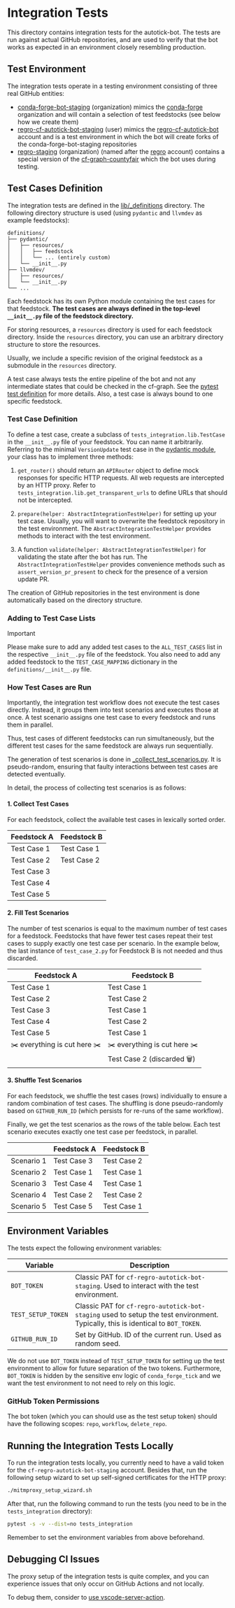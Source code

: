 # Integration Tests

This directory contains integration tests for the autotick-bot.
The tests are run against actual GitHub repositories, and are used to verify that the
bot works as expected in an environment closely resembling production.

## Test Environment
The integration tests operate in a testing environment consisting of three real GitHub entities:

- [conda-forge-bot-staging](https://github.com/conda-forge-bot-staging) (organization) mimics the
[conda-forge](https://github.com/conda-forge) organization and will contain a selection of test feedstocks
(see below how we create them)
- [regro-cf-autotick-bot-staging](https://github.com/regro-cf-autotick-bot-staging) (user) mimics the
[regro-cf-autotick-bot](https://github.com/regro-cf-autotick-bot) account and is a test environment in which the bot
will create forks of the conda-forge-bot-staging repositories
- [regro-staging](https://github.com/regro-staging) (organization) (named after the [regro](https://github.com/regro)
account) contains a special version of the [cf-graph-countyfair](https://github.com/regro/cf-graph-countyfair) which
the bot uses during testing.

## Test Cases Definition
The integration tests are defined in the [lib/_definitions](lib/_definitions) directory. The following directory structure is
used (using `pydantic` and `llvmdev` as example feedstocks):

```text
definitions/
├── pydantic/
│   ├── resources/
│   │   ├── feedstock
│   │   └── ... (entirely custom)
│   └── __init__.py
├── llvmdev/
│   ├── resources/
│   └── __init__.py
└── ...
```

Each feedstock has its own Python module containing the test cases for that feedstock.
**The test cases are always defined in the top-level `__init__.py` file of the feedstock directory.**

For storing resources, a `resources` directory is used for each feedstock directory.
Inside the `resources` directory, you can use an arbitrary directory structure to store the resources.

Usually, we include a specific revision of the original feedstock as a submodule in the `resources` directory.

A test case always tests the entire pipeline of the bot and not any intermediate states that could be checked
in the cf-graph. See the [pytest test definition](test_integration.py) for more details.
Also, a test case is always bound to one specific feedstock.

### Test Case Definition
To define a test case, create a subclass of `tests_integration.lib.TestCase` in the `__init__.py` file of
your feedstock. You can name it arbitrarily.
Referring to the minimal `VersionUpdate` test case in the
[pydantic module](lib/_definitions/pydantic/__init__.py),
your class has to implement three methods:

1. `get_router()` should return an `APIRouter` object to define mock responses for specific HTTP requests. All web requests are intercepted by an HTTP proxy.
Refer to `tests_integration.lib.get_transparent_urls` to define URLs that should not be intercepted.

2. `prepare(helper: AbstractIntegrationTestHelper)` for setting up your test case. Usually, you will want to
overwrite the feedstock repository in the test environment. The `AbstractIntegrationTestHelper` provides methods to interact
with the test environment.

3. A function `validate(helper: AbstractIntegrationTestHelper)` for validating the state after the bot has run.
The `AbstractIntegrationTestHelper` provides convenience methods such as `assert_version_pr_present` to check for the presence
of a version update PR.

The creation of GitHub repositories in the test environment is done automatically based on the directory structure.

### Adding to Test Case Lists

> [!IMPORTANT]
> Please make sure to add any added test cases to the `ALL_TEST_CASES` list in the respective `__init__.py` file of the feedstock.
> You also need to add any added feedstock to the `TEST_CASE_MAPPING` dictionary in the `definitions/__init__.py` file.

### How Test Cases are Run

Importantly, the integration test workflow does not execute the test cases directly.
Instead, it groups them into test scenarios and executes those at once.
A test scenario assigns one test case to every feedstock and runs them in parallel.

Thus, test cases of different feedstocks can run simultaneously, but the different test cases for the same feedstock
are always run sequentially.

The generation of test scenarios is done in [_collect_test_scenarios.py](lib/_collect_test_scenarios.py). It is pseudo-random,
ensuring that faulty interactions between test cases are detected eventually.

In detail, the process of collecting test scenarios is as follows:

#### 1. Collect Test Cases
For each feedstock, collect the available test cases in lexically sorted order.

| Feedstock A | Feedstock B |
|-------------|-------------|
| Test Case 1 | Test Case 1 |
| Test Case 2 | Test Case 2 |
| Test Case 3 |             |
| Test Case 4 |             |
| Test Case 5 |             |


#### 2. Fill Test Scenarios
The number of test scenarios is equal to the maximum number of test cases for a feedstock.
Feedstocks that have fewer test cases repeat their test cases to supply exactly one test case per scenario.
In the example below, the last instance of `test_case_2.py` for Feedstock B is not needed and thus discarded.


| Feedstock A                  | Feedstock B                  |
|------------------------------|------------------------------|
| Test Case 1                  | Test Case 1                  |
| Test Case 2                  | Test Case 2                  |
| Test Case 3                  | Test Case 1                  |
| Test Case 4                  | Test Case 2                  |
| Test Case 5                  | Test Case 1                  |
| ✂️ everything is cut here ✂️ | ✂️ everything is cut here ✂️ |
|                              | Test Case 2 (discarded 🗑️)  |

#### 3. Shuffle Test Scenarios
For each feedstock, we shuffle the test cases (rows) individually to ensure a random combination of test cases.
The shuffling is done pseudo-randomly based on `GITHUB_RUN_ID` (which persists for re-runs of the same workflow).

Finally, we get the test scenarios as the rows of the table below.
Each test scenario executes exactly one test case per feedstock, in parallel.

|            | Feedstock A | Feedstock B |
|------------|-------------|-------------|
| Scenario 1 | Test Case 3 | Test Case 2 |
| Scenario 2 | Test Case 1 | Test Case 1 |
| Scenario 3 | Test Case 4 | Test Case 1 |
| Scenario 4 | Test Case 2 | Test Case 2 |
| Scenario 5 | Test Case 5 | Test Case 1 |


## Environment Variables
The tests expect the following environment variables:

| Variable           | Description                                                                                                                       |
|--------------------|-----------------------------------------------------------------------------------------------------------------------------------|
| `BOT_TOKEN`        | Classic PAT for `cf-regro-autotick-bot-staging`. Used to interact with the test environment.                                      |
| `TEST_SETUP_TOKEN` | Classic PAT for `cf-regro-autotick-bot-staging` used to setup the test environment. Typically, this is identical to `BOT_TOKEN`.  |
| `GITHUB_RUN_ID`    | Set by GitHub. ID of the current run. Used as random seed.                                                                        |


We do not use `BOT_TOKEN` instead of `TEST_SETUP_TOKEN` for setting up the test environment to allow for future separation of the two tokens.
Furthermore, `BOT_TOKEN` is hidden by the sensitive env logic of `conda_forge_tick` and we want the test environment to not need to rely on this logic.


### GitHub Token Permissions
The bot token (which you can should use as the test setup token) should have the following scopes: `repo`, `workflow`, `delete_repo`.

## Running the Integration Tests Locally

To run the integration tests locally, you currently need to have a valid token for the `cf-regro-autotick-bot-staging` account.
Besides that, run the following setup wizard to set up self-signed certificates for the HTTP proxy:

```bash
./mitmproxy_setup_wizard.sh
```

After that, run the following command to run the tests
(you need to be in the `tests_integration` directory):

```bash
pytest -s -v --dist=no tests_integration
```

Remember to set the environment variables from above beforehand.

## Debugging CI Issues

The proxy setup of the integration tests is quite complex, and you can experience issues that only occur on GitHub Actions
and not locally.

To debug them, consider to [use vscode-server-action](https://gist.github.com/ytausch/612106cfbc2cc660130d247fa2f3a673).
